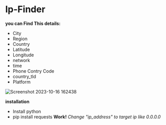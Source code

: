 # Ip-Finder
**you can Find This details:**
* City
* Region
* Country
* Latitude
* Longitude
* network
* time
* Phone Contry Code
* country_tld
* Platform

  
![Screenshot 2023-10-16 162438](https://github.com/Hosein-Stephen/Ip-Finder/assets/108404116/3dfe1cbd-9e4a-4762-b2ec-39cf04273919)


__**installation**__

* Install python
* pip install requests
__**Work!**__
_Change "ip_address" to target ip like 0.0.0.0_

